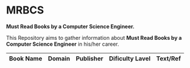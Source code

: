 # MRBCS
**Must Read Books by a Computer Science Engineer.**


This Repository aims to gather information about **Must Read Books by a Computer Science Engineer** in his/her career.








| Book Name                                 | Domain    | Publisher |  Dificulty Lavel |  Text/Ref     |
|-------------------------------------------|:----------|----------:|-----------------:|:--------------|
